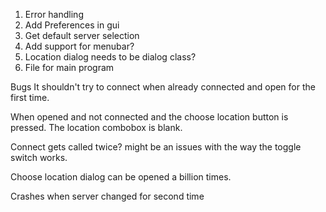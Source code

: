 1. Error handling
2. Add Preferences in gui
3. Get default server selection
4. Add support for menubar?
7. Location dialog needs to be dialog class?
8. File for main program

Bugs
It shouldn't try to connect when already connected and open for the first time.

When opened and not connected and the choose location button is pressed. The location combobox is blank.

Connect gets called twice? might be an issues with the way the toggle switch works.

Choose location dialog can be opened a billion times.

Crashes when server changed for second time
